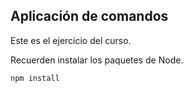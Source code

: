 ## Aplicación de comandos

Este es el ejercicio del curso.

Recuerden instalar los paquetes de Node.

```
npm install
```